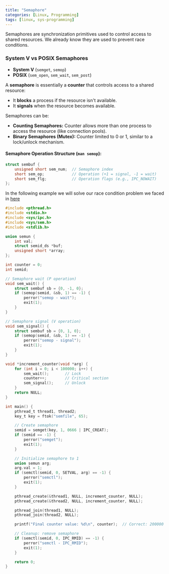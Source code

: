 ```yaml
---
title: "Semaphore"
categories: [Linux, Programming]
tags: [linux, sys-programming]
---
```


Semaphores are synchronization primitives used to control access to shared resources. We already know they are used to prevent race conditions.

### System V vs POSIX Semaphores

- **System V** (`semget`, `semop`)
- **POSIX** (`sem_open`, `sem_wait`, `sem_post`)

A **semaphore** is essentially a **counter** that controls access to a shared resource:

- It **blocks** a process if the resource isn't available.
- It **signals** when the resource becomes available.


Semaphores can be:

- **Counting Semaphores:** Counter allows more than one process to access the resource (like connection pools).
- **Binary Semaphores (Mutex):** Counter limited to 0 or 1, similar to a lock/unlock mechanism.

#### Semaphore Operation Structure (`man semop`):

```c
struct sembuf {
    unsigned short sem_num;  // Semaphore index
    short sem_op;            // Operation (+1 = signal, -1 = wait)
    short sem_flg;           // Operation flags (e.g., IPC_NOWAIT)
};

```

In the following example we will solve our race condition problem we faced in [here](https://nyxfault.github.io/posts/sys-programming-12/#race-condition)

```c
#include <pthread.h>
#include <stdio.h>
#include <sys/ipc.h>
#include <sys/sem.h>
#include <stdlib.h>

union semun {
    int val;
    struct semid_ds *buf;
    unsigned short *array;
};

int counter = 0;
int semid;

// Semaphore wait (P operation)
void sem_wait() {
    struct sembuf sb = {0, -1, 0};
    if (semop(semid, &sb, 1) == -1) {
        perror("semop - wait");
        exit(1);
    }
}

// Semaphore signal (V operation)
void sem_signal() {
    struct sembuf sb = {0, 1, 0};
    if (semop(semid, &sb, 1) == -1) {
        perror("semop - signal");
        exit(1);
    }
}

void *increment_counter(void *arg) {
    for (int i = 0; i < 100000; i++) {
        sem_wait();       // Lock
        counter++;        // Critical section
        sem_signal();     // Unlock
    }
    return NULL;
}

int main() {
    pthread_t thread1, thread2;
    key_t key = ftok("semfile", 65);

    // Create semaphore
    semid = semget(key, 1, 0666 | IPC_CREAT);
    if (semid == -1) {
        perror("semget");
        exit(1);
    }

    // Initialize semaphore to 1
    union semun arg;
    arg.val = 1;
    if (semctl(semid, 0, SETVAL, arg) == -1) {
        perror("semctl");
        exit(1);
    }

    pthread_create(&thread1, NULL, increment_counter, NULL);
    pthread_create(&thread2, NULL, increment_counter, NULL);

    pthread_join(thread1, NULL);
    pthread_join(thread2, NULL);

    printf("Final counter value: %d\n", counter);  // Correct: 200000

    // Cleanup: remove semaphore
    if (semctl(semid, 0, IPC_RMID) == -1) {
        perror("semctl - IPC_RMID");
        exit(1);
    }

    return 0;
}

```

